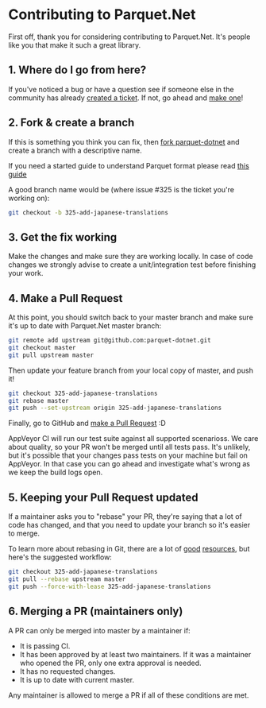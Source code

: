 # Contributing to Parquet.Net

First off, thank you for considering contributing to Parquet.Net. It's people like you that make it such a great library.

## 1. Where do I go from here?

If you've noticed a bug or have a question see if someone else in the community has already [created a ticket](https://github.com/elastacloud/parquet-dotnet/issues?q=something).
If not, go ahead and [make one](https://github.com/elastacloud/parquet-dotnet/issues/new)!

## 2. Fork & create a branch

If this is something you think you can fix, then
[fork parquet-dotnet](https://help.github.com/articles/fork-a-repo)
and create a branch with a descriptive name.

If you need a started guide to understand Parquet format please read [this guide](../doc/parquet-getting-started.md)

A good branch name would be (where issue #325 is the ticket you're working on):

```sh
git checkout -b 325-add-japanese-translations
```

## 3. Get the fix working

Make the changes and make sure they are working locally. In case of code changes we strongly advise to create a unit/integration test before finishing your work.

## 4. Make a Pull Request

At this point, you should switch back to your master branch and make sure it's
up to date with Parquet.Net master branch:

```sh
git remote add upstream git@github.com:parquet-dotnet.git
git checkout master
git pull upstream master
```

Then update your feature branch from your local copy of master, and push it!

```sh
git checkout 325-add-japanese-translations
git rebase master
git push --set-upstream origin 325-add-japanese-translations
```

Finally, go to GitHub and
[make a Pull Request](https://help.github.com/articles/creating-a-pull-request)
:D

AppVeyor CI will run our test suite against all supported scenarioss. We care
about quality, so your PR won't be merged until all tests pass. It's unlikely,
but it's possible that your changes pass tests on your machine but fail on AppVeyor. In that case you can go ahead and investigate what's wrong as we keep the build logs open.

## 5. Keeping your Pull Request updated

If a maintainer asks you to "rebase" your PR, they're saying that a lot of code
has changed, and that you need to update your branch so it's easier to merge.

To learn more about rebasing in Git, there are a lot of
[good](http://git-scm.com/book/en/Git-Branching-Rebasing)
[resources](https://help.github.com/articles/interactive-rebase),
but here's the suggested workflow:

```sh
git checkout 325-add-japanese-translations
git pull --rebase upstream master
git push --force-with-lease 325-add-japanese-translations
```

## 6. Merging a PR (maintainers only)

A PR can only be merged into master by a maintainer if:

* It is passing CI.
* It has been approved by at least two maintainers. If it was a maintainer who
  opened the PR, only one extra approval is needed.
* It has no requested changes.
* It is up to date with current master.

Any maintainer is allowed to merge a PR if all of these conditions are
met.
